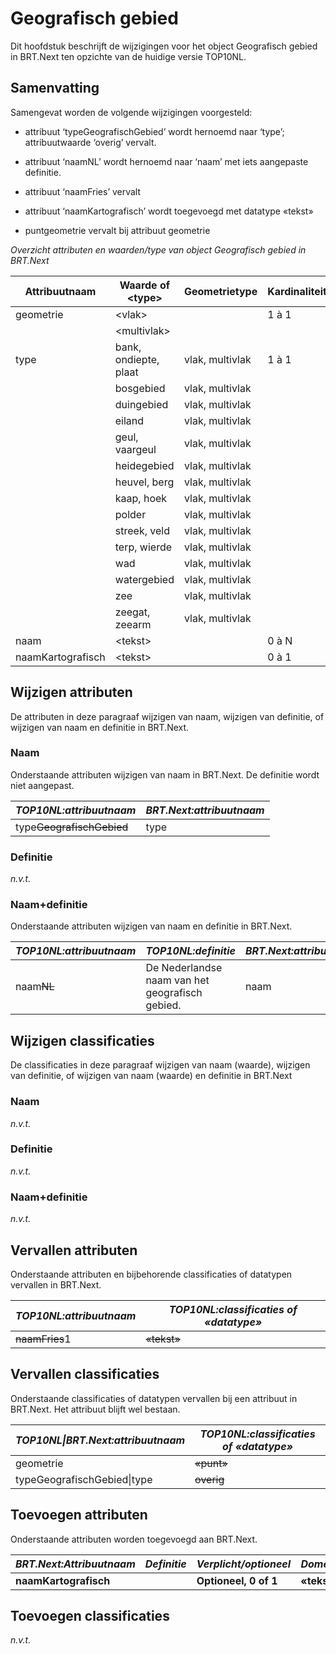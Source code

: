 Geografisch gebied
==================

Dit hoofdstuk beschrijft de wijzigingen voor het object Geografisch gebied in
BRT.Next ten opzichte van de huidige versie TOP10NL.

Samenvatting
------------

Samengevat worden de volgende wijzigingen voorgesteld:

-   attribuut ‘typeGeografischGebied’ wordt hernoemd naar ‘type’;
    attribuutwaarde ‘overig’ vervalt.

-   attribuut ‘naamNL’ wordt hernoemd naar ‘naam’ met iets aangepaste definitie.

-   attribuut ‘naamFries’ vervalt

-   attribuut ‘naamKartografisch’ wordt toegevoegd met datatype «tekst»

-   puntgeometrie vervalt bij attribuut geometrie

*Overzicht attributen en waarden/type van object Geografisch gebied in BRT.Next*

| Attribuutnaam     | Waarde of \<type\>    | Geometrietype   | Kardinaliteit |
|-------------------|-----------------------|-----------------|---------------|
| geometrie         | \<vlak\>              |                 | 1 à 1         |
|                   | \<multivlak\>         |                 |               |
| type              | bank, ondiepte, plaat | vlak, multivlak | 1 à 1         |
|                   | bosgebied             | vlak, multivlak |               |
|                   | duingebied            | vlak, multivlak |               |
|                   | eiland                | vlak, multivlak |               |
|                   | geul, vaargeul        | vlak, multivlak |               |
|                   | heidegebied           | vlak, multivlak |               |
|                   | heuvel, berg          | vlak, multivlak |               |
|                   | kaap, hoek            | vlak, multivlak |               |
|                   | polder                | vlak, multivlak |               |
|                   | streek, veld          | vlak, multivlak |               |
|                   | terp, wierde          | vlak, multivlak |               |
|                   | wad                   | vlak, multivlak |               |
|                   | watergebied           | vlak, multivlak |               |
|                   | zee                   | vlak, multivlak |               |
|                   | zeegat, zeearm        | vlak, multivlak |               |
| naam              | \<tekst\>             |                 | 0 à N         |
| naamKartografisch | \<tekst\>             |                 | 0 à 1         |

Wijzigen attributen
-------------------

De attributen in deze paragraaf wijzigen van naam, wijzigen van definitie, of
wijzigen van naam en definitie in BRT.Next.

### Naam

Onderstaande attributen wijzigen van naam in BRT.Next. De definitie wordt niet
aangepast.

| *TOP10NL:attribuutnaam*       | *BRT.Next:attribuutnaam* |
|-------------------------------|--------------------------|
| type~~GeografischGebied~~ | type                     |

### Definitie

*n.v.t.*

### Naam+definitie

Onderstaande attributen wijzigen van naam en definitie in BRT.Next.

| *TOP10NL:attribuutnaam* | *TOP10NL:definitie*                             | *BRT.Next:attribuutnaam* | *BRT.Next:definitie* |
|-------------------------|-------------------------------------------------|--------------------------|----------------------|
| naam~~NL~~          | De Nederlandse naam van het geografisch gebied. | naam                     |                      |

Wijzigen classificaties
-----------------------

De classificaties in deze paragraaf wijzigen van naam (waarde), wijzigen van
definitie, of wijzigen van naam (waarde) en definitie in BRT.Next

### Naam

*n.v.t.*

### Definitie

*n.v.t.*

### Naam+definitie

*n.v.t.*

Vervallen attributen
--------------------

Onderstaande attributen en bijbehorende classificaties of datatypen vervallen in
BRT.Next.

| *TOP10NL:attribuutnaam* | *TOP10NL:classificaties of «datatype»* |
|-------------------------|----------------------------------------|
| ~~naamFries~~1      | ~~«tekst»~~                        |

Vervallen classificaties
------------------------

Onderstaande classificaties of datatypen vervallen bij een attribuut in
BRT.Next. Het attribuut blijft wel bestaan.

| *TOP10NL\|BRT.Next:attribuutnaam* | *TOP10NL:classificaties of «datatype»* |
|-----------------------------------|----------------------------------------|
| geometrie                         | ~~«punt»~~                         |
| typeGeografischGebied\|type       | ~~overig~~                         |

Toevoegen attributen
--------------------

Onderstaande attributen worden toegevoegd aan BRT.Next.

| *BRT.Next:Attribuutnaam* | *Definitie* | *Verplicht/optioneel* | *Domein*    |
|--------------------------|-------------|-----------------------|-------------|
| **naamKartografisch**    |             | **Optioneel, 0 of 1** | **«tekst»** |

Toevoegen classificaties
------------------------

*n.v.t.*
